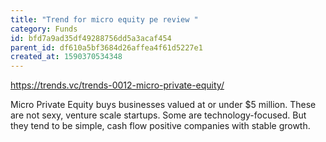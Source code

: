 ```yaml
---
title: "Trend for micro equity pe review "
category: Funds
id: bfd7a9ad35df49288756dd5a3acaf454
parent_id: df610a5bf3684d26affea4f61d5227e1
created_at: 1590370534348
---
```


https://trends.vc/trends-0012-micro-private-equity/

Micro Private Equity buys businesses valued at or under $5 million.
These are not sexy, venture scale startups. Some are technology-focused. But they tend to be simple, cash flow positive companies with stable growth.

                